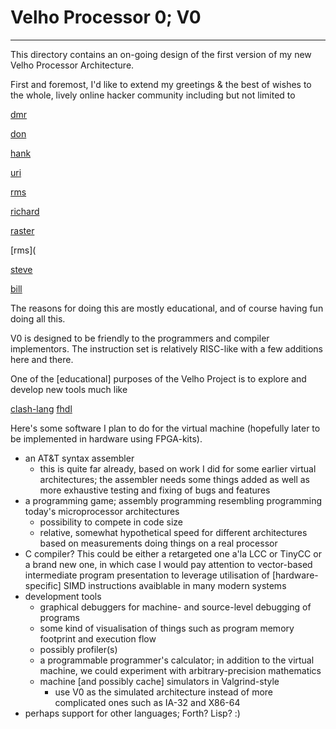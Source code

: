 # Velho Processor 0; V0
  ---

This directory contains an on-going design of the first version of my
new Velho Processor Architecture.

First and foremost, I'd like to extend my greetings & the best of wishes
to the whole, lively online hacker community including but not limited to

[dmr](https://www.bell-labs.com/usr/dmr/www/)

[don](https://www-cs-faculty.stanford.edu/~knuth/)

[hank](https://www.hackersdelight.org/)

[uri](https://metacpan.org/author/URI)

[rms](https://stallman.org/)

[richard](http://www.kohala.com/start/)

[raster](https://rasterman.com/)

[rms](

[steve](https://www.apple.com/stevejobs/)

[bill](https://www.gatesnotes.com/)

The reasons for doing this are mostly educational, and of course having fun
doing all this.

V0 is designed to be friendly to the programmers and compiler implementors. The
instruction set is relatively RISC-like with a few additions here and there.

One of the [educational] purposes of the Velho Project is to explore and
develop new tools much like

[clash-lang](https://clash-lang.org/)
[fhdl](http://cs.ecs.baylor.edu/~maurer/fhdl.html)

Here's some software I plan to do for the virtual machine (hopefully later to
be implemented in hardware using FPGA-kits).

- an AT&T syntax assembler
  - this is quite far already, based on work I did for some earlier virtual
    architectures; the assembler needs some things added as well as more
    exhaustive testing and fixing of bugs and features
- a programming game; assembly programming resembling programming today's
  microprocessor architectures
  - possibility to compete in code size
  - relative, somewhat hypothetical speed for different architectures based
    on measurements doing things on a real processor
- C compiler? This could be either a retargeted one a'la LCC or TinyCC or a
  brand new one, in which case I would pay attention to vector-based
  intermediate program presentation to leverage utilisation of
  [hardware-specific] SIMD instructions avaiblable in many modern systems
- development tools
  - graphical debuggers for machine- and source-level debugging of programs
  - some kind of visualisation of things such as program memory footprint and
    execution flow
  - possibly profiler(s)
  - a programmable programmer's calculator; in addition to the virtual machine,
    we could experiment with arbitrary-precision mathematics
  - machine [and possibly cache] simulators in Valgrind-style
    - use V0 as the simulated architecture instead of more complicated ones
      such as IA-32 and X86-64
- perhaps support for other languages; Forth? Lisp? :)

